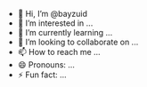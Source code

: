 - 👋 Hi, I’m @bayzuid
- 👀 I’m interested in ...
- 🌱 I’m currently learning ...
- 💞️ I’m looking to collaborate on ...
- 📫 How to reach me ...
- 😄 Pronouns: ...
- ⚡ Fun fact: ...

<!---
bayzuid/bayzuid is a ✨ special ✨ repository because its `README.md` (this file) appears on your GitHub profile.
You can click the Preview link to take a look at your changes.
--->
